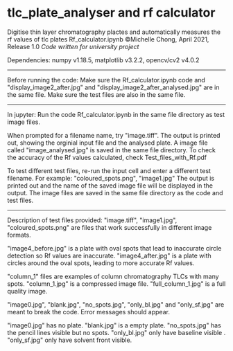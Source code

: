 # tlc_plate_analyser and rf calculator
Digitise thin layer chromatography plactes and automatically measures the rf values of tlc plates
Rf_calculator.ipynb ©Michelle Chong, April 2021, Release 1.0
*Code written for university project*

Dependencies: numpy v1.18.5, matplotlib	v3.2.2, opencv/cv2 v4.0.2

---

Before running the code:
Make sure the Rf_calculator.ipynb code and "display_image2_after.jpg" and "display_image2_after_analysed.jpg" are in the same file.
Make sure the test files are also in the same file.

---

In jupyter:
Run the code Rf_calculator.ipynb in the same file directory as test image files.

When prompted for a filename name, try "image.tiff".
The output is printed out, showing the orginial input file and the analysed plate.
A image file called "image_analysed.jpg" is saved in the same file directory.
To check the accuracy of the Rf values calculated, check Test_files_with_Rf.pdf

To test different test files, re-run the input cell and enter a different test filename.
For example: "coloured_spots.png", "image1.jpg"
The output is printed out and the name of the saved image file will be displayed in the output.
The image files are saved in the same file directory as the code and test files.

---

Description of test files provided:
"image.tiff", "image1.jpg", "coloured_spots.png" are files that work successfully in different image formats.

"image4_before.jpg" is a plate with oval spots that lead to inaccurate circle detection so Rf values are inaccurate.
"image4_after.jpg" is a plate with circles around the oval spots, leading to more accurate Rf values.

"column_1" files are examples of column chromatography TLCs with many spots.
"column_1.jpg" is a compressed image file.
"full_column_1.jpg" is a full quality image.

"image0.jpg", "blank.jpg", "no_spots.jpg", "only_bl.jpg" and "only_sf.jpg" are meant to break the code.
Error messages should appear.

"image0.jpg" has no plate.
"blank.jpg" is a empty plate.
"no_spots.jpg" has the pencil lines visible but no spots.
"only_bl.jpg" only have baseline visible .
"only_sf.jpg" only have solvent front visible.
